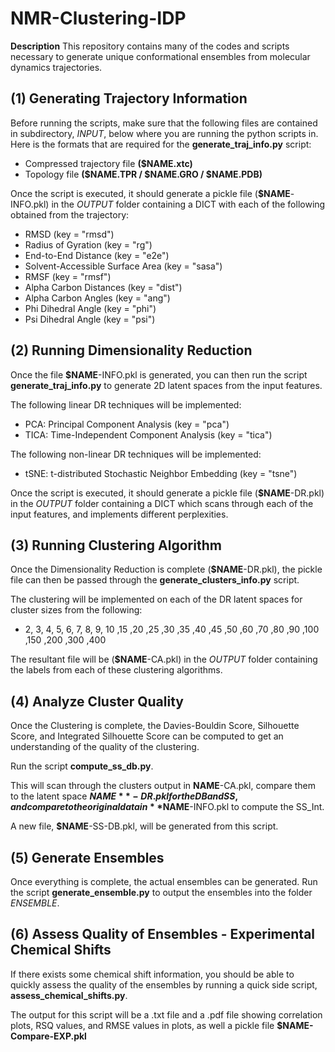 # NMR-Clustering-IDP
**Description** This repository contains many of the codes and scripts necessary to generate unique conformational ensembles from molecular dynamics trajectories.

## (1) Generating Trajectory Information

Before running the scripts, make sure that the following files are contained in subdirectory, _INPUT_, below where you are running the python scripts in. Here is the formats that are required for the **generate_traj_info.py** script:

- Compressed trajectory file **($NAME.xtc)**
- Topology file **($NAME.TPR / $NAME.GRO / $NAME.PDB)**

Once the script is executed, it should generate a pickle file (**$NAME**-INFO.pkl) in the _OUTPUT_ folder containing a DICT with each of the following obtained from the trajectory:

- RMSD (key = "rmsd")
- Radius of Gyration (key = "rg")
- End-to-End Distance (key = "e2e")
- Solvent-Accessible Surface Area (key = "sasa")
- RMSF (key = "rmsf")
- Alpha Carbon Distances (key = "dist")
- Alpha Carbon Angles (key = "ang")
- Phi Dihedral Angle (key = "phi")
- Psi Dihedral Angle (key = "psi")

## (2) Running Dimensionality Reduction

Once the file **$NAME**-INFO.pkl is generated, you can then run the script **generate_traj_info.py** to generate 2D latent spaces from the input features.

The following linear DR techniques will be implemented:
- PCA: Principal Component Analysis (key = "pca")
- TICA: Time-Independent Component Analysis (key = "tica")

The following non-linear DR techniques will be implemented:
- tSNE: t-distributed Stochastic Neighbor Embedding (key = "tsne")

Once the script is executed, it should generate a pickle file (**$NAME**-DR.pkl) in the _OUTPUT_ folder containing a DICT which scans through each of the input features, and implements different perplexities.

## (3) Running Clustering Algorithm

Once the Dimensionality Reduction is complete (**$NAME**-DR.pkl), the pickle file can then be passed through the **generate_clusters_info.py** script.

The clustering will be implemented on each of the DR latent spaces for cluster sizes from the following:
- 2, 3, 4, 5, 6, 7, 8, 9, 10 ,15 ,20 ,25 ,30 ,35 ,40 ,45 ,50 ,60 ,70 ,80 ,90 ,100 ,150 ,200 ,300 ,400

The resultant file will be (**$NAME**-CA.pkl) in the _OUTPUT_ folder containing the labels from each of these clustering algorithms.

## (4) Analyze Cluster Quality

Once the Clustering is complete, the Davies-Bouldin Score, Silhouette Score, and Integrated Silhouette Score can be computed to get an understanding of the quality of the clustering.

Run the script **compute_ss_db.py**.

This will scan through the clusters output in **NAME**-CA.pkl, compare them to the latent space **$NAME**-DR.pkl for the DB and SS, and compare to the original data in **$NAME**-INFO.pkl to compute the SS_Int.

A new file, **$NAME**-SS-DB.pkl, will be generated from this script.

## (5) Generate Ensembles

Once everything is complete, the actual ensembles can be generated. Run the script **generate_ensemble.py** to output the ensembles into the folder _ENSEMBLE_.

## (6) Assess Quality of Ensembles - Experimental Chemical Shifts

If there exists some chemical shift information, you should be able to quickly assess the quality of the ensembles by running a quick side script, **assess_chemical_shifts.py**.

The output for this script will be a .txt file and a .pdf file showing correlation plots, RSQ values, and RMSE values in plots, as well a pickle file **$NAME-Compare-EXP.pkl**

